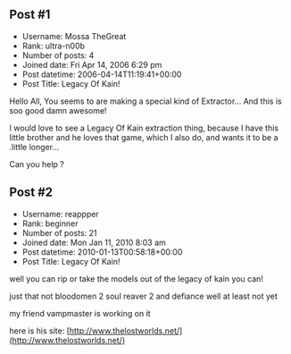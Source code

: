 ## Post #1
- Username: Mossa TheGreat
- Rank: ultra-n00b
- Number of posts: 4
- Joined date: Fri Apr 14, 2006 6:29 pm
- Post datetime: 2006-04-14T11:19:41+00:00
- Post Title: Legacy Of Kain!

Hello All,
You seems to are making a special kind of Extractor... And this is soo good damn awesome! 

I would love to see a Legacy Of Kain extraction thing, because I have this little brother and he loves that game, which I also do, and wants it to be a .little longer...

Can you help ?
## Post #2
- Username: reappper
- Rank: beginner
- Number of posts: 21
- Joined date: Mon Jan 11, 2010 8:03 am
- Post datetime: 2010-01-13T00:58:18+00:00
- Post Title: Legacy Of Kain!

well you can rip or take the models out of the legacy of kain you can!

just that not bloodomen 2 soul reaver 2 and  defiance well at least not yet

my friend vampmaster is working on it

here is his site:    [http://www.thelostworlds.net/](http://www.thelostworlds.net/)

